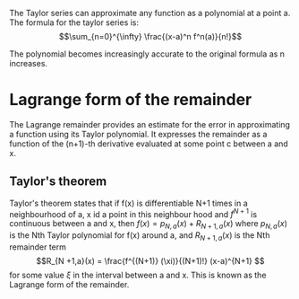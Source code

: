The Taylor series can approximate any function as a polynomial at a point a. The formula for the taylor series is:
$$\sum_{n=0}^{\infty} \frac{(x-a)^n f^n(a)}{n!}$$

The polynomial becomes increasingly accurate to the original formula as n increases.

# Lagrange form of the remainder
The Lagrange remainder provides an estimate for the error in approximating a function using its Taylor polynomial. It expresses the remainder as a function of the (n+1)-th derivative evaluated at some point c between a and x.


## Taylor's theorem
Taylor's theorem states that if f(x) is differentiable N+1 times in a neighbourhood of a, x id a point in this neighbour hood and $f^{N+1}$ is continuous between a and x, then $f (x) = p_{N,a}(x) + R_{N +1,a}(x)$ 
where $p_{N,a}(x)$ is the Nth Taylor polynomial for f(x) around a, and $R_{N +1,a}(x)$ is the Nth remainder term
$$R_{N +1,a}(x) = \frac{f^{(N+1)} (\xi)}{(N+1)!} (x-a)^{N+1} $$ for some value $\xi$ in the interval between a and x. This is known as the Lagrange form of the remainder.